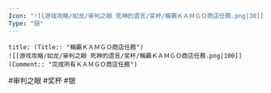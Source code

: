 ```yaml
---
Icon: "![[游戏攻略/如龙/审判之眼 死神的遗言/奖杯/稱霸ＫＡＭＧＯ商店任務.png|30]]"
Type: "银"
---
```

```ad-common-silver-trophy
title: (Title:: "稱霸ＫＡＭＧＯ商店任務")
![[游戏攻略/如龙/审判之眼 死神的遗言/奖杯/稱霸ＫＡＭＧＯ商店任務.png|100]]
(Comment:: "完成所有ＫＡＭＧＯ商店任務")
```

#审判之眼 #奖杯 #银
